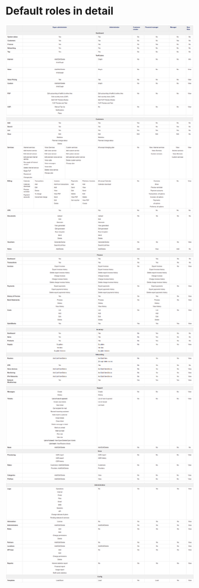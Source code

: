 Default roles in detail
=======================

![Default role - page 1](Selection_109.png)
![Default role - page 2](Selection_110.png)
![Default role - page 3](Selection_111.png)
![Default role - page 4](Selection_112.png)
![Default role - page 5](Selection_113.png)
![Default role - page 6](Selection_114.png)
![Default role - page 7](Selection_115.png)